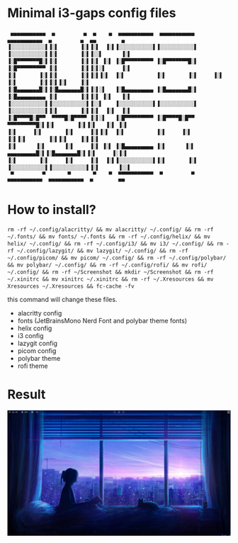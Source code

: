 # Minimal i3-gaps config files

```
 ▄▄▄▄▄▄▄▄▄▄▄  ▄         ▄  ▄    ▄  ▄▄▄▄▄▄▄▄▄▄▄  ▄▄▄▄▄▄▄▄▄▄▄       ▄▄▄▄▄▄▄▄▄▄▄  ▄         ▄  ▄▄        ▄ 
▐░░░░░░░░░░░▌▐░▌       ▐░▌▐░▌  ▐░▌▐░░░░░░░░░░░▌▐░░░░░░░░░░░▌     ▐░░░░░░░░░░░▌▐░▌       ▐░▌▐░░▌      ▐░▌
▐░█▀▀▀▀▀▀▀█░▌▐░▌       ▐░▌▐░▌ ▐░▌ ▐░█▀▀▀▀▀▀▀▀▀ ▐░█▀▀▀▀▀▀▀█░▌     ▐░█▀▀▀▀▀▀▀▀▀ ▐░▌       ▐░▌▐░▌░▌     ▐░▌
▐░▌       ▐░▌▐░▌       ▐░▌▐░▌▐░▌  ▐░▌          ▐░▌       ▐░▌     ▐░▌          ▐░▌       ▐░▌▐░▌▐░▌    ▐░▌
▐░█▄▄▄▄▄▄▄█░▌▐░█▄▄▄▄▄▄▄█░▌▐░▌░▌   ▐░█▄▄▄▄▄▄▄▄▄ ▐░█▄▄▄▄▄▄▄█░▌     ▐░█▄▄▄▄▄▄▄▄▄ ▐░▌       ▐░▌▐░▌ ▐░▌   ▐░▌
▐░░░░░░░░░░░▌▐░░░░░░░░░░░▌▐░░▌    ▐░░░░░░░░░░░▌▐░░░░░░░░░░░▌     ▐░░░░░░░░░░░▌▐░▌       ▐░▌▐░▌  ▐░▌  ▐░▌
▐░█▀▀▀▀█░█▀▀  ▀▀▀▀█░█▀▀▀▀ ▐░▌░▌   ▐░█▀▀▀▀▀▀▀▀▀ ▐░█▀▀▀▀█░█▀▀       ▀▀▀▀▀▀▀▀▀█░▌▐░▌       ▐░▌▐░▌   ▐░▌ ▐░▌
▐░▌     ▐░▌       ▐░▌     ▐░▌▐░▌  ▐░▌          ▐░▌     ▐░▌                 ▐░▌▐░▌       ▐░▌▐░▌    ▐░▌▐░▌
▐░▌      ▐░▌      ▐░▌     ▐░▌ ▐░▌ ▐░█▄▄▄▄▄▄▄▄▄ ▐░▌      ▐░▌       ▄▄▄▄▄▄▄▄▄█░▌▐░█▄▄▄▄▄▄▄█░▌▐░▌     ▐░▐░▌
▐░▌       ▐░▌     ▐░▌     ▐░▌  ▐░▌▐░░░░░░░░░░░▌▐░▌       ▐░▌     ▐░░░░░░░░░░░▌▐░░░░░░░░░░░▌▐░▌      ▐░░▌
 ▀         ▀       ▀       ▀    ▀  ▀▀▀▀▀▀▀▀▀▀▀  ▀         ▀       ▀▀▀▀▀▀▀▀▀▀▀  ▀▀▀▀▀▀▀▀▀▀▀  ▀        ▀▀ 
```

# How to install?

```
rm -rf ~/.config/alacritty/ && mv alacritty/ ~/.config/ && rm -rf ~/.fonts/ && mv fonts/ ~/.fonts && rm -rf ~/.config/helix/ && mv helix/ ~/.config/ && rm -rf ~/.config/i3/ && mv i3/ ~/.config/ && rm -rf ~/.config/lazygit/ && mv lazygit/ ~/.config/ && rm -rf ~/.config/picom/ && mv picom/ ~/.config/ && rm -rf ~/.config/polybar/ && mv polybar/ ~/.config/ && rm -rf ~/.config/rofi/ && mv rofi/ ~/.config/ && rm -rf ~/Screenshot && mkdir ~/Screenshot && rm -rf ~/.xinitrc && mv xinitrc ~/.xinitrc && rm -rf ~/.Xresources && mv Xresources ~/.Xresources && fc-cache -fv
```

this command will change these files.

* alacritty config
* fonts (JetBrainsMono Nerd Font and polybar theme fonts)
* helix config
* i3 config
* lazygit config
* picom config
* polybar theme
* rofi theme

# Result

![result](./assets/rs.png)
